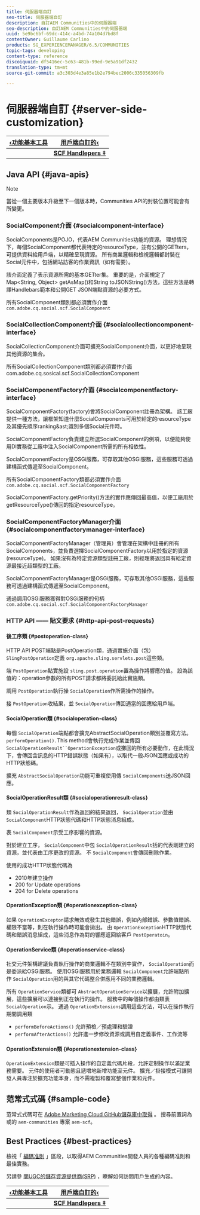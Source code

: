 ```yaml
---
title: 伺服器端自訂
seo-title: 伺服器端自訂
description: 自訂AEM Communities中的伺服器端
seo-description: 自訂AEM Communities中的伺服器端
uuid: 5e9bc6bf-69dc-414c-a4bd-74a104d7bd8f
contentOwner: Guillaume Carlino
products: SG_EXPERIENCEMANAGER/6.5/COMMUNITIES
topic-tags: developing
content-type: reference
discoiquuid: df5416ec-5c63-481b-99ed-9e5a91df2432
translation-type: tm+mt
source-git-commit: a3c303d4e3a85e1b2e794bec2006c335056309fb

---
```



# 伺服器端自訂 {#server-side-customization}

| **[‹功能基本工具](essentials.md)** | **[用戶端自訂的‹](client-customize.md)** |
|---|---|
|  | **[SCF Handlepers ‡](handlebars-helpers.md)** |

## Java API {#java-apis}

>[!NOTE]
>
>當從一個主要版本升級至下一個版本時，Communities API的封裝位置可能會有所變更。

### SocialComponent介面 {#socialcomponent-interface}

SocialComponents是POJO，代表AEM Communities功能的資源。 理想情況下，每個SocialComponent都代表特定的resourceType，並有公開的GETters，可提供資料給用戶端，以精確呈現資源。 所有商業邏輯和檢視邏輯都封裝在Social元件中，包括網站訪客的作業資訊（如有需要）。

該介面定義了表示資源所需的基本GETter集。 重要的是，介面規定了Map&lt;String, Object> getAsMap()和String toJSONString()方法，這些方法是轉譯Handlebars範本和公開GET JSON端點資源的必要方式。

所有SocialComponent類別都必須實作介面 `com.adobe.cq.social.scf.SocialComponent`

### SocialCollectionComponent介面 {#socialcollectioncomponent-interface}

SocialCollectionComponent介面可擴充SocialComponent介面，以更好地呈現其他資源的集合。

所有SocialCollectionComponent類別都必須實作介面com.adobe.cq.sosical.scf.SocialCollectionComponent

### SocialComponentFactory介面 {#socialcomponentfactory-interface}

SocialComponentFactory(factory)會將SocialComponent註冊為架構。 該工廠提供一種方法，讓框架知道什麼SocialComponents可用於給定的resourceType及其優先順序ranking&amp;ast;識別多個Social元件時。

SocialComponentFactory負責建立所選SocialComponent的例項，以便能夠使用DI實務從工廠中注入SocialComponent所需的所有相依性。

SocialComponentFactory是OSGi服務，可存取其他OSGi服務，這些服務可透過建構函式傳遞至SocialComponent。

所有SocialComponentFactory類都必須實作介面 `com.adobe.cq.social.scf.SocialComponentFactory`

SocialComponentFactory.getPriority()方法的實作應傳回最高值，以便工廠用於getResourceType()傳回的指定resourceType。

### SocialComponentFactoryManager介面 {#socialcomponentfactorymanager-interface}

SocialComponentFactoryManager（管理員）會管理在架構中註冊的所有SocialComponents，並負責選擇SocialComponentFactory以用於指定的資源(resourceType)。 如果沒有為特定資源類型註冊工廠，則經理將返回具有給定資源最接近超類型的工廠。

SocialComponentFactoryManager是OSGi服務，可存取其他OSGi服務，這些服務可透過建構函式傳遞至SocialComponent。

通過調用OSGi服務獲得對OSGi服務的句柄 `com.adobe.cq.social.scf.SocialComponentFactoryManager`

### HTTP API —— 貼文要求 {#http-api-post-requests}

#### 後工序類 {#postoperation-class}

HTTP API POST端點是PostOperation類，通過實施介面（包） `SlingPostOperation`定義 `org.apache.sling.servlets.post`這些類。

端 `PostOperation`點實施設 `sling.post.operation`置為操作將響應的值。 設為該值的：operation參數的所有POST請求都將委託給此實施類。

調用 `PostOperation`執行操 `SocialOperation`作所需操作的操作。

接 `PostOperation`收結果，並 `SocialOperation`傳回適當的回應給用戶端。

#### SocialOperation類 {#socialoperation-class}

每個 `SocialOperation`端點都會擴充AbstractSocialOperation類別並覆寫方法。 `performOperation().`This method會執行完成作業並傳回 `SocialOperationResult``OperationException`或擲回的所有必要動作，在此情況下，會傳回含訊息的HTTP錯誤狀態（如果有），以取代一般JSON回應或成功的HTTP狀態碼。

擴充 `AbstractSocialOperation`功能可重複使用傳 `SocialComponents`送JSON回應。

#### SocialOperationResult類 {#socialoperationresult-class}

類 `SocialOperationResult`作為返回的結果返回， `SocialOperation`並由 `SocialComponent`HTTP狀態代碼和HTTP狀態消息組成。

表 `SocialComponent`示受工序影響的資源。

對於建立工序， `SocialComponent`中包 `SocialOperationResult`括的代表剛建立的資源，並代表由工序更改的資源。 不 `SocialComponent`會傳回刪除作業。

使用的成功HTTP狀態代碼為

* 2010年建立操作
* 200 for Update operations
* 204 for Delete operations

#### OperationException類 {#operationexception-class}

如果 `OperationExcepton`請求無效或發生其他錯誤，例如內部錯誤、參數值錯誤、權限不當等，則在執行操作時可能會拋出。 由 `OperationException`HTTP狀態代碼和錯誤消息組成，這些消息作為對的響應返回給客戶 `PostOperatoin`。

#### OperationService類 {#operationservice-class}

社交元件架構建議負責執行操作的商業邏輯不在類別中實作， `SocialOperation`而是委派給OSGi服務。 使用OSGi服務用於業務邏輯 `SocialComponent`允許端點所作 `SocialOperation`用的與其它代碼整合併應用不同的業務邏輯。

所有 `OperationService`類都可 `AbstractOperationService`以擴展，允許附加擴展，這些擴展可以連接到正在執行的操作。 服務中的每個操作都由類表 `SocialOperation`示。 通過 `OperationExtensions`調用這些方法，可以在操作執行期間調用類

* `performBeforeActions()`
允許預檢／預處理和驗證
* `performAfterActions()`
允許進一步修改資源或調用自定義事件、工作流等

#### OperationExtension類 {#operationextension-class}

`OperationExtension`類是可插入操作的自定義代碼片段，允許定制操作以滿足業務需要。 元件的使用者可動態且遞增地新增功能至元件。 擴充／掛接模式可讓開發人員專注於擴充功能本身，而不需複製和覆寫整個作業和元件。

## 范常式式碼 {#sample-code}

范常式式碼可在 [Adobe Marketing Cloud GitHub儲存庫中取得](https://github.com/Adobe-Marketing-Cloud) 。 搜尋前置詞為或的 `aem-communities` 專案 `aem-scf`。

## Best Practices {#best-practices}

檢視「 [編碼准則](code-guide.md) 」區段，以取得AEM Communities開發人員的各種編碼准則和最佳實務。

另請參 [閱UGC的儲存資源提供商(SRP)](srp.md) ，瞭解如何訪問用戶生成的內容。

| **[‹功能基本工具](essentials.md)** | **[用戶端自訂的‹](client-customize.md)** |
|---|---|
|  | **[SCF Handlepers ‡](handlebars-helpers.md)** |

